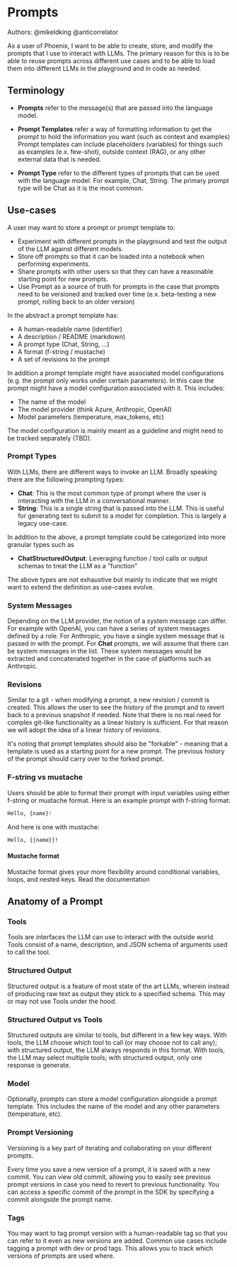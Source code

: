 # Prompts

Authors: @mikeldking @anticorrelator

As a user of Phoenix, I want to be able to create, store, and modify the prompts that I use to interact with LLMs. The primary reason for this is to be able to reuse prompts across different use cases and to be able to load them into different LLMs in the playground and in code as needed.

## Terminology

- **Prompts** refer to the message(s) that are passed into the language model.

- **Prompt Templates** refer a way of formatting information to get the prompt to hold the information you want (such as context and examples) Prompt templates can include placeholders (variables) for things such as examples (e.x. few-shot), outside context (RAG), or any other external data that is needed.
- **Prompt Type** refer to the different types of prompts that can be used with the language model. For example, Chat, String. The primary prompt type will be Chat as it is the most common.

## Use-cases

A user may want to store a prompt or prompt template to:

- Experiment with different prompts in the playground and test the output of the LLM against different models.
- Store off prompts so that it can be loaded into a notebook when performing experiments.
- Share prompts with other users so that they can have a reasonable starting point for new prompts.
- Use Prompt as a source of truth for prompts in the case that prompts need to be versioned and tracked over time (e.x. beta-testing a new prompt, rolling back to an older version)

In the abstract a prompt template has:

- A human-readable name (identifier)
- A description / README (markdown)
- A prompt type (Chat, String, ...)
- A format (f-string / mustache)
- A set of revisions to the prompt

In addition a prompt template might have associated model configurations (e.g. the prompt only works under certain parameters). In this case the prompt might have a model configuration associated with it. This includes:

- The name of the model
- The model provider (think Azure, Anthropic, OpenAI)
- Model parameters (temperature, max_tokens, etc)

The model configuration is mainly meant as a guideline and might need to be tracked separately (TBD).

### Prompt Types

With LLMs, there are different ways to invoke an LLM. Broadly speaking there are the following prompting types:

- **Chat**: This is the most common type of prompt where the user is interacting with the LLM in a conversational manner.
- **String**: This is a single string that is passed into the LLM. This is useful for generating text to submit to a model for completion. This is largely a legacy use-case.

In addition to the above, a prompt template could be categorized into more granular types such as

- **ChatStructuredOutput**: Leveraging function / tool calls or output schemas to treat the LLM as a "function"

The above types are not exhaustive but mainly to indicate that we might want to extend the definition as use-cases evolve.

### System Messages

Depending on the LLM provider, the notion of a system message can differ. For example with OpenAI, you can have a series of system messages defined by a role. For Anthropic, you have a single system message that is passed in with the prompt. For **Chat** prompts, we will assume that there can be system messages in the list. These system messages would be extracted and concatenated together in the case of platforms such as Anthropic.

### Revisions

Similar to a git - when modifying a prompt, a new revision / commit is created. This allows the user to see the history of the prompt and to revert back to a previous snapshot if needed. Note that there is no real need for complex git-like functionality as a linear history is sufficient. For that reason we will adopt the idea of a linear history of revisions.

It's noting that prompt templates should also be "forkable" - meaning that a template is used as a starting point for a new prompt. The previous history of the prompt should carry over to the forked prompt.

### F-string vs mustache

Users should be able to format their prompt with input variables using either f-string or mustache format. Here is an example prompt with f-string format:

```python
Hello, {name}!
```

And here is one with mustache:

```mustache
Hello, {{name}}!
```

#### Mustache format

Mustache format gives your more flexibility around conditional variables, loops, and nested keys. Read the documentation

## Anatomy of a Prompt

### Tools

Tools are interfaces the LLM can use to interact with the outside world. Tools consist of a name, description, and JSON schema of arguments used to call the tool.

### Structured Output

Structured output is a feature of most state of the art LLMs, wherein instead of producing raw text as output they stick to a specified schema. This may or may not use Tools under the hood.

### Structured Output vs Tools

Structured outputs are similar to tools, but different in a few key ways. With tools, the LLM choose which tool to call (or may choose not to call any); with structured output, the LLM always responds in this format. With tools, the LLM may select multiple tools; with structured output, only one response is generate.

### Model

Optionally, prompts can store a model configuration alongside a prompt template. This includes the name of the model and any other parameters (temperature, etc).

### Prompt Versioning

Versioning is a key part of iterating and collaborating on your different prompts.

Every time you save a new version of a prompt, it is saved with a new commit. You can view old commit, allowing you to easily see previous prompt versions in case you need to revert to previous functionality. You can access a specific commit of the prompt in the SDK by specifying a commit alongside the prompt name.

### Tags

You may want to tag prompt version with a human-readable tag so that you can refer to it even as new versions are added. Common use cases include tagging a prompt with dev or prod tags. This allows you to track which versions of prompts are used where.
